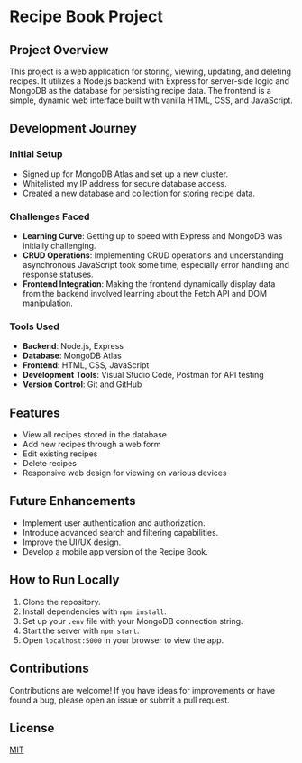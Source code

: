 # Recipe Book Project

## Project Overview

This project is a web application for storing, viewing, updating, and deleting recipes. It utilizes a Node.js backend with Express for server-side logic and MongoDB as the database for persisting recipe data. The frontend is a simple, dynamic web interface built with vanilla HTML, CSS, and JavaScript.

## Development Journey

### Initial Setup

- Signed up for MongoDB Atlas and set up a new cluster.
- Whitelisted my IP address for secure database access.
- Created a new database and collection for storing recipe data.

### Challenges Faced

- **Learning Curve**: Getting up to speed with Express and MongoDB was initially challenging.
- **CRUD Operations**: Implementing CRUD operations and understanding asynchronous JavaScript took some time, especially error handling and response statuses.
- **Frontend Integration**: Making the frontend dynamically display data from the backend involved learning about the Fetch API and DOM manipulation.

### Tools Used

- **Backend**: Node.js, Express
- **Database**: MongoDB Atlas
- **Frontend**: HTML, CSS, JavaScript
- **Development Tools**: Visual Studio Code, Postman for API testing
- **Version Control**: Git and GitHub

## Features

- View all recipes stored in the database
- Add new recipes through a web form
- Edit existing recipes
- Delete recipes
- Responsive web design for viewing on various devices

## Future Enhancements

- Implement user authentication and authorization.
- Introduce advanced search and filtering capabilities.
- Improve the UI/UX design.
- Develop a mobile app version of the Recipe Book.

## How to Run Locally

1. Clone the repository.
2. Install dependencies with `npm install`.
3. Set up your `.env` file with your MongoDB connection string.
4. Start the server with `npm start`.
5. Open `localhost:5000` in your browser to view the app.

## Contributions

Contributions are welcome! If you have ideas for improvements or have found a bug, please open an issue or submit a pull request.

## License

[MIT](LICENSE)
